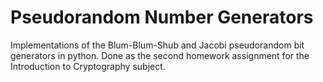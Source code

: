 # Pseudorandom Number Generators
 Implementations of the Blum-Blum-Shub and Jacobi pseudorandom bit generators in python. 
 Done as the second homework assignment for the Introduction to Cryptography subject.
